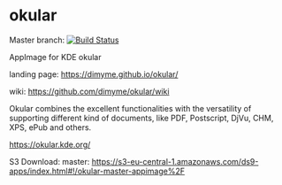 # okular
Master branch:
[![Build Status](http://aci.pangea.pub/job/okular-master-appimage/badge/icon)](http://aci.pangea.pub/job/okular-master-appimage/)

AppImage for KDE okular

landing page: https://dimyme.github.io/okular/

wiki: https://github.com/dimyme/okular/wiki

Okular combines the excellent functionalities with the versatility of supporting different kind of documents, like PDF, Postscript, DjVu, CHM, XPS, ePub and others.

https://okular.kde.org/

S3 Download:
master:
https://s3-eu-central-1.amazonaws.com/ds9-apps/index.html#!/okular-master-appimage%2F

